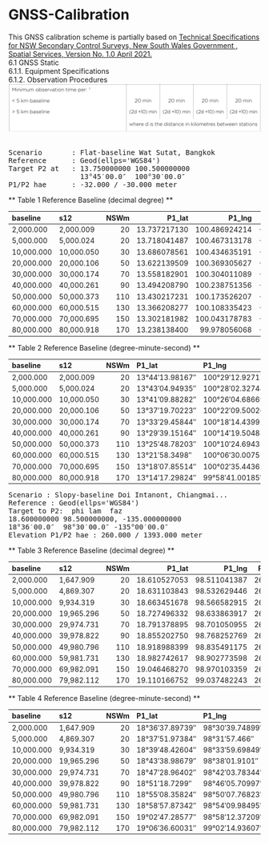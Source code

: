 # GNSS-Calibration

This GNSS calibration scheme is partially based on [Technical Specifications for NSW Secondary Control Surveys, New South Wales Government , Spatial Services, Version No. 1.0 April 2021.](https://github.com/phisan-chula/GNSS-Calibration/blob/main/Technical_Specifications_for_NSW_Secondary_Control_Surveys_v1.0.pdf)</br>
6.1 GNSS Static</br>
6.1.1. Equipment Specifications</br>
6.1.2. Observation Procedures</br>
![ObservTimeTable](ObservTime_NSW2ndControl_v1.png)</br>
</br>
<pre>
Scenario       : Flat-baseline Wat Sutat, Bangkok
Reference      : Geod(ellps='WGS84')
Target P2 at   : 13.750000000 100.500000000
                 13°45′00.0″  100°30′00.0″
P1/P2 hae      : -32.000 / -30.000 meter
</pre>
** Table 1 Reference Baseline (decimal degree) **

| baseline   | s12        |   NSWm |       P1_lat |        P1_lng |   P1_hae |       P2_lat |        P2_lng |   P2_hae |       faz1 |       faz2 |
|:-----------|:-----------|-------:|-------------:|--------------:|---------:|-------------:|--------------:|---------:|-----------:|-----------:|
| 2,000.000  | 2,000.009  |     20 | 13.737217130 | 100.486924214 |  -32.000 | 13.750000000 | 100.500000000 |  -30.000 | 44.9968935 | 45.0000000 |
| 5,000.000  | 5,000.024  |     20 | 13.718041487 | 100.467313178 |  -32.000 | 13.750000000 | 100.500000000 |  -30.000 | 44.9922397 | 45.0000000 |
| 10,000.000 | 10,000.050 |     30 | 13.686078561 | 100.434635191 |  -32.000 | 13.750000000 | 100.500000000 |  -30.000 | 44.9844991 | 45.0000000 |
| 20,000.000 | 20,000.106 |     50 | 13.622139509 | 100.369305627 |  -32.000 | 13.750000000 | 100.500000000 |  -30.000 | 44.9690774 | 45.0000000 |
| 30,000.000 | 30,000.174 |     70 | 13.558182901 | 100.304011089 |  -32.000 | 13.750000000 | 100.500000000 |  -30.000 | 44.9537348 | 45.0000000 |
| 40,000.000 | 40,000.261 |     90 | 13.494208790 | 100.238751356 |  -32.000 | 13.750000000 | 100.500000000 |  -30.000 | 44.9384712 | 45.0000000 |
| 50,000.000 | 50,000.373 |    110 | 13.430217231 | 100.173526207 |  -32.000 | 13.750000000 | 100.500000000 |  -30.000 | 44.9232865 | 45.0000000 |
| 60,000.000 | 60,000.515 |    130 | 13.366208277 | 100.108335423 |  -32.000 | 13.750000000 | 100.500000000 |  -30.000 | 44.9081807 | 45.0000000 |
| 70,000.000 | 70,000.695 |    150 | 13.302181982 | 100.043178783 |  -32.000 | 13.750000000 | 100.500000000 |  -30.000 | 44.8931536 | 45.0000000 |
| 80,000.000 | 80,000.918 |    170 | 13.238138400 |  99.978056068 |  -32.000 | 13.750000000 | 100.500000000 |  -30.000 | 44.8782051 | 45.0000000 |


** Table 2  Reference Baseline (degree-minute-second) **

| baseline   | s12        |   NSWm | P1_lat          | P1_lng           |   P1_hae | P2_lat      | P2_lng       |   P2_hae | faz1         | faz2        |
|:-----------|:-----------|-------:|:----------------|:-----------------|---------:|:------------|:-------------|---------:|:-------------|:------------|
| 2,000.000  | 2,000.009  |     20 | 13°44′13.98167″ | 100°29′12.92717″ |  -32.000 | 13°45′00.0″ | 100°30′00.0″ |  -30.000 | 44°59′48.82″ | 45°00′00.0″ |
| 5,000.000  | 5,000.024  |     20 | 13°43′04.94935″ | 100°28′02.32744″ |  -32.000 | 13°45′00.0″ | 100°30′00.0″ |  -30.000 | 44°59′32.06″ | 45°00′00.0″ |
| 10,000.000 | 10,000.050 |     30 | 13°41′09.88282″ | 100°26′04.68669″ |  -32.000 | 13°45′00.0″ | 100°30′00.0″ |  -30.000 | 44°59′04.2″  | 45°00′00.0″ |
| 20,000.000 | 20,000.106 |     50 | 13°37′19.70223″ | 100°22′09.50026″ |  -32.000 | 13°45′00.0″ | 100°30′00.0″ |  -30.000 | 44°58′08.68″ | 45°00′00.0″ |
| 30,000.000 | 30,000.174 |     70 | 13°33′29.45844″ | 100°18′14.43992″ |  -32.000 | 13°45′00.0″ | 100°30′00.0″ |  -30.000 | 44°57′13.45″ | 45°00′00.0″ |
| 40,000.000 | 40,000.261 |     90 | 13°29′39.15164″ | 100°14′19.50488″ |  -32.000 | 13°45′00.0″ | 100°30′00.0″ |  -30.000 | 44°56′18.5″  | 45°00′00.0″ |
| 50,000.000 | 50,000.373 |    110 | 13°25′48.78203″ | 100°10′24.69435″ |  -32.000 | 13°45′00.0″ | 100°30′00.0″ |  -30.000 | 44°55′23.83″ | 45°00′00.0″ |
| 60,000.000 | 60,000.515 |    130 | 13°21′58.3498″  | 100°06′30.00752″ |  -32.000 | 13°45′00.0″ | 100°30′00.0″ |  -30.000 | 44°54′29.45″ | 45°00′00.0″ |
| 70,000.000 | 70,000.695 |    150 | 13°18′07.85514″ | 100°02′35.44362″ |  -32.000 | 13°45′00.0″ | 100°30′00.0″ |  -30.000 | 44°53′35.35″ | 45°00′00.0″ |
| 80,000.000 | 80,000.918 |    170 | 13°14′17.29824″ | 99°58′41.00185″  |  -32.000 | 13°45′00.0″ | 100°30′00.0″ |  -30.000 | 44°52′41.54″ | 45°00′00.0″ |

<pre>
Scenario : Slopy-baseline Doi Intanont, Chiangmai...
Reference : Geod(ellps='WGS84')
Target to P2:  phi lam  faz
18.600000000 98.500000000, -135.000000000 
18°36′00.0″  98°30′00.0″ -135°00′00.0″
Elevation P1/P2 hae : 260.000 / 1393.000 meter
</pre>
** Table 3 Reference Baseline (decimal degree) **

| baseline   | s12        |   NSWm |       P1_lat |       P1_lng |   P1_hae |       P2_lat |       P2_lng |   P2_hae |         faz1 |         faz2 |
|:-----------|:-----------|-------:|-------------:|-------------:|---------:|-------------:|-------------:|---------:|-------------:|-------------:|
| 2,000.000  | 1,647.909  |     20 | 18.610527053 | 98.511041387 |  260.000 | 18.600000000 | 98.500000000 | 1393.000 | -134.9964773 | -135.0000000 |
| 5,000.000  | 4,869.307  |     20 | 18.631103843 | 98.532629446 |  260.000 | 18.600000000 | 98.500000000 | 1393.000 | -134.9895841 | -135.0000000 |
| 10,000.000 | 9,934.319  |     30 | 18.663451678 | 98.566582915 |  260.000 | 18.600000000 | 98.500000000 | 1393.000 | -134.9787278 | -135.0000000 |
| 20,000.000 | 19,965.296 |     50 | 18.727496332 | 98.633863917 |  260.000 | 18.600000000 | 98.500000000 | 1393.000 | -134.9571617 | -135.0000000 |
| 30,000.000 | 29,974.731 |     70 | 18.791378895 | 98.701050955 |  260.000 | 18.600000000 | 98.500000000 | 1393.000 | -134.9355546 | -135.0000000 |
| 40,000.000 | 39,978.822 |     90 | 18.855202750 | 98.768252769 |  260.000 | 18.600000000 | 98.500000000 | 1393.000 | -134.9138719 | -135.0000000 |
| 50,000.000 | 49,980.796 |    110 | 18.918988399 | 98.835491175 |  260.000 | 18.600000000 | 98.500000000 | 1393.000 | -134.8921066 | -135.0000000 |
| 60,000.000 | 59,981.731 |    130 | 18.982742617 | 98.902773598 |  260.000 | 18.600000000 | 98.500000000 | 1393.000 | -134.8702561 | -135.0000000 |
| 70,000.000 | 69,982.091 |    150 | 19.046468270 | 98.970103359 |  260.000 | 18.600000000 | 98.500000000 | 1393.000 | -134.8483194 | -135.0000000 |
| 80,000.000 | 79,982.112 |    170 | 19.110166752 | 99.037482243 |  260.000 | 18.600000000 | 98.500000000 | 1393.000 | -134.8262960 | -135.0000000 |


** Table 4  Reference Baseline (degree-minute-second) **

| baseline   | s12        |   NSWm | P1_lat          | P1_lng          |   P1_hae | P2_lat      | P2_lng      |   P2_hae | faz1           | faz2          |
|:-----------|:-----------|-------:|:----------------|:----------------|---------:|:------------|:------------|---------:|:---------------|:--------------|
| 2,000.000  | 1,647.909  |     20 | 18°36′37.89739″ | 98°30′39.74899″ |  260.000 | 18°36′00.0″ | 98°30′00.0″ | 1393.000 | -134°59′47.32″ | -135°00′00.0″ |
| 5,000.000  | 4,869.307  |     20 | 18°37′51.97384″ | 98°31′57.466″   |  260.000 | 18°36′00.0″ | 98°30′00.0″ | 1393.000 | -134°59′22.5″  | -135°00′00.0″ |
| 10,000.000 | 9,934.319  |     30 | 18°39′48.42604″ | 98°33′59.69849″ |  260.000 | 18°36′00.0″ | 98°30′00.0″ | 1393.000 | -134°58′43.42″ | -135°00′00.0″ |
| 20,000.000 | 19,965.296 |     50 | 18°43′38.98679″ | 98°38′01.9101″  |  260.000 | 18°36′00.0″ | 98°30′00.0″ | 1393.000 | -134°57′25.78″ | -135°00′00.0″ |
| 30,000.000 | 29,974.731 |     70 | 18°47′28.96402″ | 98°42′03.78344″ |  260.000 | 18°36′00.0″ | 98°30′00.0″ | 1393.000 | -134°56′08.0″  | -135°00′00.0″ |
| 40,000.000 | 39,978.822 |     90 | 18°51′18.7299″  | 98°46′05.70997″ |  260.000 | 18°36′00.0″ | 98°30′00.0″ | 1393.000 | -134°54′49.94″ | -135°00′00.0″ |
| 50,000.000 | 49,980.796 |    110 | 18°55′08.35824″ | 98°50′07.76823″ |  260.000 | 18°36′00.0″ | 98°30′00.0″ | 1393.000 | -134°53′31.58″ | -135°00′00.0″ |
| 60,000.000 | 59,981.731 |    130 | 18°58′57.87342″ | 98°54′09.98495″ |  260.000 | 18°36′00.0″ | 98°30′00.0″ | 1393.000 | -134°52′12.92″ | -135°00′00.0″ |
| 70,000.000 | 69,982.091 |    150 | 19°02′47.28577″ | 98°58′12.37209″ |  260.000 | 18°36′00.0″ | 98°30′00.0″ | 1393.000 | -134°50′53.95″ | -135°00′00.0″ |
| 80,000.000 | 79,982.112 |    170 | 19°06′36.60031″ | 99°02′14.93607″ |  260.000 | 18°36′00.0″ | 98°30′00.0″ | 1393.000 | -134°49′34.67″ | -135°00′00.0″ |


